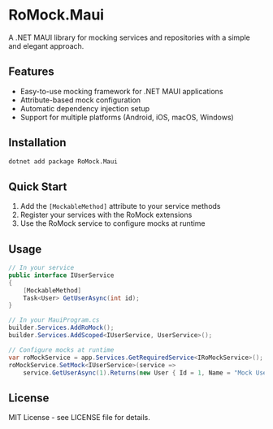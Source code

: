 # RoMock.Maui

A .NET MAUI library for mocking services and repositories with a simple and elegant approach.

## Features

- Easy-to-use mocking framework for .NET MAUI applications
- Attribute-based mock configuration
- Automatic dependency injection setup
- Support for multiple platforms (Android, iOS, macOS, Windows)

## Installation

```bash
dotnet add package RoMock.Maui
```

## Quick Start

1. Add the `[MockableMethod]` attribute to your service methods
2. Register your services with the RoMock extensions
3. Use the RoMock service to configure mocks at runtime

## Usage

```csharp
// In your service
public interface IUserService
{
    [MockableMethod]
    Task<User> GetUserAsync(int id);
}

// In your MauiProgram.cs
builder.Services.AddRoMock();
builder.Services.AddScoped<IUserService, UserService>();

// Configure mocks at runtime
var roMockService = app.Services.GetRequiredService<IRoMockService>();
roMockService.SetMock<IUserService>(service => 
    service.GetUserAsync(1).Returns(new User { Id = 1, Name = "Mock User" }));
```

## License

MIT License - see LICENSE file for details. 